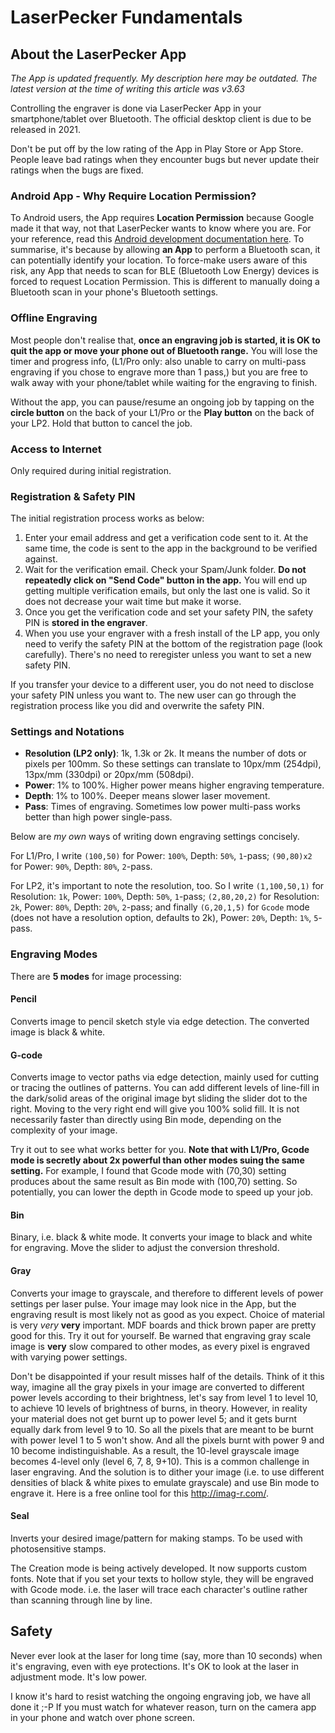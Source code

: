 # LaserPecker Fundamentals

## About the LaserPecker App

_The App is updated frequently. My description here may be outdated. The latest version at the time of writing this article was v3.63_

Controlling the engraver is done via LaserPecker App in your smartphone/tablet over Bluetooth. The official desktop client is due to be released in 2021.

Don't be put off by the low rating of the App in Play Store or App Store. People leave bad ratings when they encounter bugs but never update their ratings when the bugs are fixed.

### Android App - Why Require Location Permission?

To Android users, the App requires **Location Permission** because Google made it that way, not that LaserPecker wants to know where you are. For your reference, read this [Android development documentation here](https://developer.android.com/guide/topics/connectivity/bluetooth#Permissions). To summarise, it's because by allowing **an App** to perform a Bluetooth scan, it can potentially identify your location. To force-make users aware of this risk, any App that needs to scan for BLE (Bluetooth Low Energy) devices is forced to request Location Permission. This is different to manually doing a Bluetooth scan in your phone's Bluetooth settings.

### Offline Engraving

Most people don't realise that, **once an engraving job is started, it is OK to quit the app or move your phone out of Bluetooth range.** You will lose the timer and progress info, (L1/Pro only: also unable to carry on multi-pass engraving if you chose to engrave more than 1 pass,) but you are free to walk away with your phone/tablet while waiting for the engraving to finish.

Without the app, you can pause/resume an ongoing job by tapping on the **circle button** on the back of your L1/Pro or the **Play button** on the back of your LP2. Hold that button to cancel the job.

### Access to Internet

Only required during initial registration.

### Registration & Safety PIN

The initial registration process works as below:

1. Enter your email address and get a verification code sent to it. At the same time, the code is sent to the app in the background to be verified against.
2. Wait for the verification email. Check your Spam/Junk folder. **Do not repeatedly click on "Send Code" button in the app.** You will end up getting multiple verification emails, but only the last one is valid. So it does not decrease your wait time but make it worse.
3. Once you get the verification code and set your safety PIN, the safety PIN is **stored in the engraver**.
4. When you use your engraver with a fresh install of the LP app, you only need to verify the safety PIN at the bottom of the registration page (look carefully). There's no need to reregister unless you want to set a new safety PIN.

If you transfer your device to a different user, you do not need to disclose your safety PIN unless you want to. The new user can go through the registration process like you did and overwrite the safety PIN.

### Settings and Notations
* **Resolution (LP2 only)**: 1k, 1.3k or 2k. It means the number of dots or pixels per 100mm. So these settings can translate to 10px/mm (254dpi), 13px/mm (330dpi) or 20px/mm (508dpi).
* **Power**: 1% to 100%. Higher power means higher engraving temperature.
* **Depth**: 1% to 100%. Deeper means slower laser movement.
* **Pass**: Times of engraving. Sometimes low power multi-pass works better than high power single-pass.

Below are *my own* ways of writing down engraving settings concisely.

For L1/Pro, I write `(100,50)` for Power: `100%`, Depth: `50%`, `1`-pass; `(90,80)x2` for Power: `90%`, Depth: `80%`, `2`-pass. 

For LP2, it's important to note the resolution, too. So I write `(1,100,50,1)` for Resolution: `1k`, Power: `100%`, Depth: `50%`, `1`-pass; `(2,80,20,2)` for Resolution: `2k`, Power: `80%`, Depth: `20%`, `2`-pass; and finally `(G,20,1,5)` for `Gcode` mode (does not have a resolution option, defaults to 2k), Power: `20%`, Depth: `1%`, `5`-pass.

### Engraving Modes

There are **5 modes** for image processing:

#### Pencil

Converts image to pencil sketch style via edge detection. The converted image is black & white.

#### G-code

Converts image to vector paths via edge detection, mainly used for cutting or tracing the outlines of patterns. You can add different levels of line-fill in the dark/solid areas of the original image byt sliding the slider dot to the right. Moving to the very right end will give you 100% solid fill. It is not necessarily faster than directly using Bin mode, depending on the complexity of your image.

Try it out to see what works better for you. **Note that with L1/Pro, Gcode mode is secretly about 2x powerful than other modes suing the same setting.** For example, I found that Gcode mode with (70,30) setting produces about the same result as Bin mode with (100,70) setting. So potentially, you can lower the depth in Gcode mode to speed up your job.

#### Bin

Binary, i.e. black & white mode. It converts your image to black and white for engraving. Move the slider to adjust the conversion threshold.

#### Gray

Converts your image to grayscale, and therefore to different levels of power settings per laser pulse. Your image may look nice in the App, but the engraving result is most likely not as good as you expect. Choice of material is very *very* **very** important. MDF boards and thick brown paper are pretty good for this. Try it out for yourself. Be warned that engraving gray scale image is **very** slow compared to other modes, as every pixel is engraved with varying power settings.

Don't be disappointed if your result misses half of the details. Think of it this way, imagine all the gray pixels in your image are converted to different power levels according to their brightness, let's say from level 1 to level 10, to achieve 10 levels of brightness of burns, in theory. However, in reality your material does not get burnt up to power level 5; and it gets burnt equally dark from level 9 to 10. So all the pixels that are meant to be burnt with power level 1 to 5 won't show. And all the pixels burnt with power 9 and 10 become indistinguishable. As a result, the 10-level grayscale image becomes 4-level only (level 6, 7, 8, 9+10). This is a common challenge in laser engraving. And the solution is to dither your image (i.e. to use different densities of black & white pixes to emulate grayscale) and use Bin mode to engrave it. Here is a free online tool for this http://imag-r.com/.

#### Seal

Inverts your desired image/pattern for making stamps. To be used with photosensitive stamps.

The Creation mode is being actively developed. It now supports custom fonts. Note that if you set your texts to hollow style, they will be engraved with Gcode mode. i.e. the laser will trace each character's outline rather than scanning through line by line.




## Safety

Never ever look at the laser for long time (say, more than 10 seconds) when it's engraving, even with eye protections. It's OK to look at the laser in adjustment mode. It's low power.

I know it's hard to resist watching the ongoing engraving job, we have all done it ;-P If you must watch for whatever reason, turn on the camera app in your phone and watch over phone screen.


